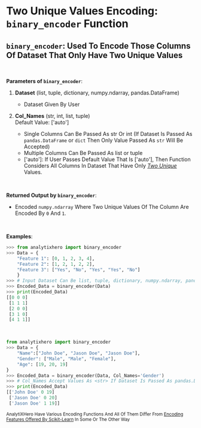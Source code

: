 # **Two Unique Values Encoding:**  `binary_encoder` Function

## `binary_encoder`: Used To Encode Those Columns Of Dataset That Only Have Two Unique Values


<br>

**Parameters of `binary_encoder`**:
1. __Dataset__ (list, tuple, dictionary, numpy.ndarray, pandas.DataFrame) <br>
    - Dataset Given By User

2. __Col_Names__ (str, int, list, tuple) <br>
Default Value: ['auto'] <br>
    - Single Columns Can Be Passed As str Or int (If Dataset Is Passed As `pandas.DataFrame` or `dict` Then Only Value Passed As `str` Will Be Accepted)
    - Multiple Columns Can Be Passed As list or tuple
    - ['auto']: If User Passes Default Value That Is ['auto'], Then Function Considers All Columns In Dataset That Have Only <u>_Two Unique_</u> Values.

<br>

**Returned Output by `binary_encoder`**:
- Encoded `numpy.ndarray` Where Two Unique Values Of The Column Are Encoded By `0` And `1`.

<br>

**Examples**:

```python
>>> from analytixhero import binary_encoder
>>> Data = {
    "Feature 1": [0, 1, 2, 3, 4],
    "Feature 2": [1, 2, 1, 2, 2],
    "Feature 3": ["Yes", "No", "Yes", "Yes", "No"]
    }
>>> # Input Dataset Can Be list, tuple, dictionary, numpy.ndarray, pandas.DataFrame
>>> Encoded_Data = binary_encoder(Data)
>>> print(Encoded_Data)
[[0 0 0]
 [1 1 1]
 [2 0 0]
 [3 1 0]
 [4 1 1]]
```

<br>

```python
from analytixhero import binary_encoder
>>> Data = {
    "Name":["John Doe", "Jason Doe", "Jason Doe"],
    "Gender": ["Male", "Male", "Female"],
    "Age": [19, 20, 19]
}
>>> Encoded_Data = binary_encoder(Data, Col_Names='Gender')
>>> # Col_Names Accept Values As <str> If Dataset Is Passed As pandas.DataFrame Or Dictionary
>>> print(Encoded_Data)
[['John Doe' 0 19]
 ['Jason Doe' 0 20]
 ['Jason Doe' 1 19]]
```

<small> AnalytiXHero Have Various Encoding Functions And All Of Them Differ From [Encoding Features Offered By Scikit-Learn](https://scikit-learn.org/stable/) In Some Or The Other Way</small>